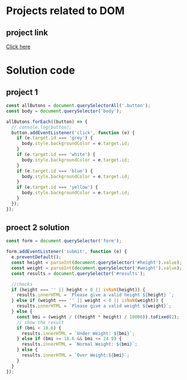 # Projects related to DOM

## project link
[Click here](https://stackblitz.com/edit/dom-project-chaiaurcode-3epi8b1v?file=1-colorChanger%2Findex.html,1-colorChanger%2Fchaiaurcode.js)

# Solution code

## project 1

```javascript
const allButons = document.querySelectorAll('.button');
const body = document.querySelector('body');

allButons.forEach((button) => {
  // console.log(button);
  button.addEventListener('click', function (e) {
    if (e.target.id === 'grey') {
      body.style.backgroundColor = e.target.id;
    }
    if (e.target.id === 'white') {
      body.style.backgroundColor = e.target.id;
    }
    if (e.target.id === 'blue') {
      body.style.backgroundColor = e.target.id;
    }
    if (e.target.id === 'yellow') {
      body.style.backgroundColor = e.target.id;
    }
  });
});

```

## proect 2 solution

```javascript
const form = document.querySelector('form');

form.addEventListener('submit', function (e) {
  e.preventDefault();
  const height = parseInt(document.querySelector('#height').value);
  const weight = parseInt(document.querySelector('#weight').value);
  const results = document.querySelector('#results');

  //checks
  if (height === '' || height < 0 || isNaN(height)) {
    results.innerHTML = `Please give a valid height ${height} `;
  } else if (weight === '' || weight < 0 || isNaN(weight)) {
    results.innerHTML = `Please give a valid weight ${weight}`;
  } else {
    const bmi = (weight / ((height * height) / 10000)).toFixed(2);
    // show the result
    if (bmi < 18.6) {
      results.innerHTML = `Under Weight: ${bmi}`;
    } else if (bmi >= 18.6 && bmi <= 24.9) {
      results.innerHTML = `Normal Weight: ${bmi}`;
    } else {
      results.innerHTML = `Over Weight:${bmi}`;
    }
  }
});
```